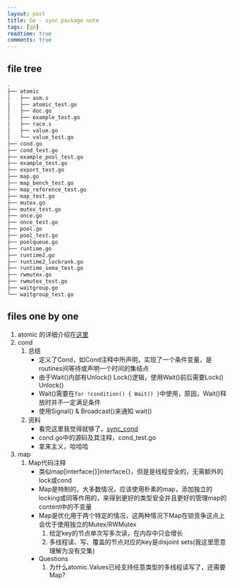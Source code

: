 ```yaml
---
layout: post
title: Go - sync package note
tags: [go]
readtime: true
comments: true
---
```


## file tree
```sh
.
├── atomic
│   ├── asm.s
│   ├── atomic_test.go
│   ├── doc.go
│   ├── example_test.go
│   ├── race.s
│   ├── value.go
│   └── value_test.go
├── cond.go
├── cond_test.go
├── example_pool_test.go
├── example_test.go
├── export_test.go
├── map.go
├── map_bench_test.go
├── map_reference_test.go
├── map_test.go
├── mutex.go
├── mutex_test.go
├── once.go
├── once_test.go
├── pool.go
├── pool_test.go
├── poolqueue.go
├── runtime.go
├── runtime2.go
├── runtime2_lockrank.go
├── runtime_sema_test.go
├── rwmutex.go
├── rwmutex_test.go
├── waitgroup.go
└── waitgroup_test.go
```

## files one by one
1. atomic 的详细介绍在[这里](2021-05-11-atomic-cn.md)
2. cond 
    1. 总结
        * 定义了Cond，如Cond注释中所声明，实现了一个条件变量，是routines间等待或声明一个时间的集结点
        * 由于Wait()内部有Unlock() Lock()逻辑，使用Wait()前后需要Lock() Unlock()
        * Wait()需要在`for !condition() { Wait() }`中使用，原因，Wait()释放时并不一定满足条件
        * 使用Signal() & Broadcast()来通知 wait()
    2. 资料
        * 看完这里我觉得就够了，[sync_cond](https://cyent.github.io/golang/goroutine/sync_cond/)
        * cond.go中的源码及其注释，cond_test.go
        * 拿来主义，哈哈哈
3. map
    1. Map代码注释
        * 类似map[interface{}]interface{}，但是是线程安全的，无需额外的lock或cond
        * Map是特制的，大多数情况，应该使用朴素的map，添加独立的locking或同等作用的，来得到更好的类型安全并且更好的管理map的content中的不变量
        * Map是优化用于两个特定的情况，这两种情况下Map在锁竞争这点上会优于使用独立的Mutex/RWMutex
            1. 给定key的节点单次写多次读，在内存中只会增长
            2. 多线程读、写、覆盖的节点对应的key是disjoint sets(我这里愿意理解为没有交集)
        * Questions
            1. 为什么atomic.Values已经支持任意类型的多线程读写了，还需要Map?       
            


